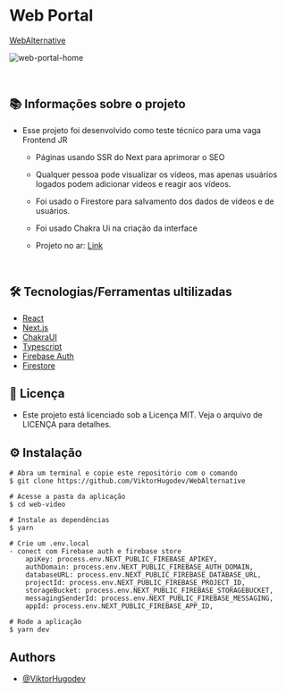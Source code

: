 # Web Portal

[WebAlternative](https://webalternative.vercel.app/)

![web-portal-home](https://user-images.githubusercontent.com/85125378/155538607-226bde07-aab7-4e44-a5cb-35c84bf91458.png)

&nbsp;

## 📚 Informações sobre o projeto

- Esse projeto foi desenvolvido como teste técnico para uma vaga Frontend JR

  - Páginas usando SSR do Next para aprimorar o SEO

  - Qualquer pessoa pode visualizar os vídeos, mas apenas usuários logados podem adicionar vídeos e reagir aos vídeos.

  - Foi usado o Firestore para salvamento dos dados de vídeos e de usuários.

  - Foi usado Chakra Ui na criação da interface

  - Projeto no ar: [Link](https://webalternative.vercel.app/)

&nbsp;

## 🛠️ Tecnologias/Ferramentas ultilizadas

- [React](https://pt-br.reactjs.org/E)
- [Next.js](https://nextjs.org/)
- [ChakraUI](https://chakra-ui.com/)
- [Typescript](https://www.typescriptlang.org/docs/)
- [Firebase Auth](https://firebase.google.com/docs/auth)
- [Firestore](https://firebase.google.com/docs/storage)

## 📝 Licença

- Este projeto está licenciado sob a Licença MIT. Veja o arquivo de LICENÇA para detalhes.

## ⚙️ Instalação

```
# Abra um terminal e copie este repositório com o comando
$ git clone https://github.com/ViktorHugodev/WebAlternative
```

```
# Acesse a pasta da aplicação
$ cd web-video

# Instale as dependências
$ yarn

# Crie um .env.local
- conect com Firebase auth e firebase store
	apiKey: process.env.NEXT_PUBLIC_FIREBASE_APIKEY,
	authDomain: process.env.NEXT_PUBLIC_FIREBASE_AUTH_DOMAIN,
	databaseURL: process.env.NEXT_PUBLIC_FIREBASE_DATABASE_URL,
	projectId: process.env.NEXT_PUBLIC_FIREBASE_PROJECT_ID,
	storageBucket: process.env.NEXT_PUBLIC_FIREBASE_STORAGEBUCKET,
	messagingSenderId: process.env.NEXT_PUBLIC_FIREBASE_MESSAGING,
	appId: process.env.NEXT_PUBLIC_FIREBASE_APP_ID,

# Rode a aplicação
$ yarn dev

```

## Authors

- [@ViktorHugodev](https://github.com/ViktorHugodev)
